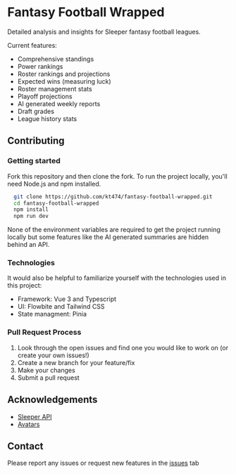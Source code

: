 # Fantasy Football Wrapped

Detailed analysis and insights for Sleeper fantasy football leagues.

Current features:

- Comprehensive standings
- Power rankings
- Roster rankings and projections
- Expected wins (measuring luck)
- Roster management stats
- Playoff projections
- AI generated weekly reports
- Draft grades
- League history stats

## Contributing 

### Getting started
Fork this repository and then clone the fork. To run the project locally, you'll need Node.js and npm installed. 

```bash
  git clone https://github.com/kt474/fantasy-football-wrapped.git
  cd fantasy-football-wrapped
  npm install
  npm run dev
```
None of the environment variables are required to get the project running locally but some features like the AI generated summaries are hidden behind an API. 

### Technologies
It would also be helpful to familiarize yourself with the technologies used in this project:

- Framework: Vue 3 and Typescript 
- UI: Flowbite and Tailwind CSS
- State managment: Pinia 
### Pull Request Process

1. Look through the open issues and find one you would like to work on (or create your own issues!) 
2. Create a new branch for your feature/fix
3. Make your changes
4. Submit a pull request

## Acknowledgements

- [Sleeper API](https://docs.sleeper.com/)
- [Avatars](https://getavataaars.com/)

## Contact

Please report any issues or request new features in the [issues](https://github.com/kt474/fantasy-football-wrapped/issues) tab
